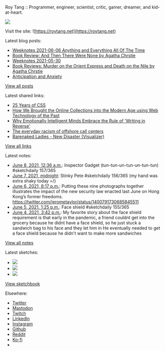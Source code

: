 Roy Tang :: Programmer, engineer, scientist, critic, gamer, dreamer, and kid-at-heart.

![](https://roytang.net/static/img/profile.jpg)

Visit the site: ![https://roytang.net](https://roytang.net)

Latest blog posts:

- [Weeknotes 2021-06-06 Anything and Everything All Of The Time](https://roytang.net/2021/06/weeknotes-2021-06-06/)
- [Book Review: And Then There Were None by Agatha Chrstie](https://roytang.net/2021/06/and-then-there-were-none/)
- [Weeknotes 2021-05-30](https://roytang.net/2021/05/weeknotes-2021-05-30/)
- [Book Reviews: Murder on the Orient Express and Death on the Nile by Agatha Chrstie](https://roytang.net/2021/05/orient-express-nile/)
- [Anticipation and Anxiety](https://roytang.net/2021/05/anticipation/)

[View all posts](https://roytang.net/blog)

Latest shared links:

- [25 Years of CSS](https://roytang.net/2021/06/25-years-of-css/)
- [How We Brought the Online Collections into the Modern Age using Web Technology of the Past](https://roytang.net/2021/06/how-we-brought-the-online-collections-into-the-modern-age-using-web-technology-of-the-past/)
- [Why Emotionally Intelligent Minds Embrace the Rule of &#x27;Writing in Reverse&#x27;](https://roytang.net/2021/06/why-emotionally-intelligent-minds-embrace-the-rule-of-writing-in-reverse/)
- [The everyday racism of offshore call centers](https://roytang.net/2021/06/the-everyday-racism-of-offshore-call-centers/)
- [Barenaked Ladies - New Disaster (Visualizer)](https://roytang.net/2021/06/barenaked-ladies-new-disaster-visualizer/)

[View all links](https://roytang.net/links)

Latest notes:

- [June 8, 2021, 12:36 a.m.](https://roytang.net/2021/06/1401941057206579201/): Inspector Gadget (tun-tun-un-tun-un-tun-tun) #sketchdaily 157/365
- [June 7, 2021, midnight](https://roytang.net/2021/06/1401569761394262016/): Stinky Pete #sketchdaily 156/365 (my hand was extra shaky today =/)
- [June 6, 2021, 8:17 p.m.](https://roytang.net/2021/06/1401513612603105284/): Putting these nine photographs together illustrates the impact of the new security law enacted last June on Hong Kong’s former freedoms. https://twitter.com/jerometaylor/status/1400791730685845511
- [June 5, 2021, 1:25 p.m.](https://roytang.net/2021/06/1401047445371441156/): Face shield #sketchdaily 155/365
- [June 4, 2021, 3:42 p.m.](https://roytang.net/2021/06/1400719659335229441/): My favorite story about the face shield requirement is that early in the pandemic, a friend couldnt get into the grocery because he didnt have a face shield, so he just stuck a sandwich bag to his face and they let him in He eventually needed to get a face shield because he didn&#x27;t want to make more sandwiches

[View all notes](https://roytang.net/notes)

Latest sketches:


- ![](https://roytang.net/media/cache/40/13/4013839ea40de775940895762984cef6.jpg)
- ![](https://roytang.net/media/cache/82/f8/82f861844e7656524b117093d2001bd6.jpg)
- ![](https://roytang.net/media/cache/8d/46/8d46d687ac9de3e8a3e79badd5150b1d.jpg)

[View sketchbook](https://roytang.net/albums/sketchbook)


Elsewhere:

- [Twitter](https://twitter.com/roytang)
- [Mastodon](https://mastodon.technology/@roytang)
- [Twitch](https://twitch.tv/twitchyroy)
- [LinkedIn](https://www.linkedin.com/in/roytang)
- [Instagram](https://instagram.com/roytang0400)
- [Github](https://github.com/roytang)
- [Reddit](https://reddit.com/u/hungryroy)
- [Ko-fi](https://ko-fi.com/roytang)
- [](mailto:hello@roytang.net)